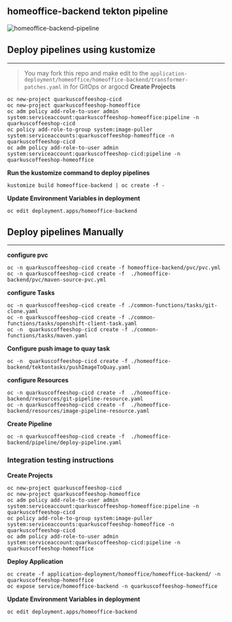 
## homeoffice-backend tekton pipeline

![homeoffice-backend-pipeline](../images/homeoffice-backend-pipeline.png)

## Deploy pipelines using kustomize
---
> You may fork this repo and make edit to the `application-deployment/homeoffice/homeoffice-backend/transformer-patches.yaml` in for GitOps or argocd
**Create Projects**
```
oc new-project quarkuscoffeeshop-cicd
oc new-project quarkuscoffeeshop-homeoffice
oc adm policy add-role-to-user admin system:serviceaccount:quarkuscoffeeshop-homeoffice:pipeline -n quarkuscoffeeshop-cicd
oc policy add-role-to-group system:image-puller system:serviceaccounts:quarkuscoffeeshop-homeoffice -n quarkuscoffeeshop-cicd
oc adm policy add-role-to-user admin system:serviceaccount:quarkuscoffeeshop-cicd:pipeline -n quarkuscoffeeshop-homeoffice
```

**Run the kustomize command to deploy pipelines** 
```
kustomize build homeoffice-backend | oc create -f - 
```

**Update Environment Variables in deployment**
```
oc edit deployment.apps/homeoffice-backend
```

## Deploy pipelines Manually 
---
**configure pvc**
```
oc -n quarkuscoffeeshop-cicd create -f homeoffice-backend/pvc/pvc.yml
oc -n quarkuscoffeeshop-cicd create -f  ./homeoffice-backend/pvc/maven-source-pvc.yml
```

**configure Tasks**
```
oc -n quarkuscoffeeshop-cicd create -f ./common-functions/tasks/git-clone.yaml
oc -n quarkuscoffeeshop-cicd create -f ./common-functions/tasks/openshift-client-task.yaml
oc -n  quarkuscoffeeshop-cicd create -f ./common-functions/tasks/maven.yaml
```

**Configure push image to quay task**
```
oc -n  quarkuscoffeeshop-cicd create -f ./homeoffice-backend/tektontasks/pushImageToQuay.yaml
```

**configure Resources**
```
oc -n quarkuscoffeeshop-cicd create -f  ./homeoffice-backend/resources/git-pipeline-resource.yaml
oc -n quarkuscoffeeshop-cicd create -f  ./homeoffice-backend/resources/image-pipeline-resource.yaml
```

**Create Pipeline**
```
oc -n quarkuscoffeeshop-cicd create -f  ./homeoffice-backend/pipeline/deploy-pipeline.yaml
```


### Integration testing instructions 
**Create Projects**
```
oc new-project quarkuscoffeeshop-cicd
oc new-project quarkuscoffeeshop-homeoffice
oc adm policy add-role-to-user admin system:serviceaccount:quarkuscoffeeshop-homeoffice:pipeline -n quarkuscoffeeshop-cicd
oc policy add-role-to-group system:image-puller system:serviceaccounts:quarkuscoffeeshop-homeoffice -n quarkuscoffeeshop-cicd
oc adm policy add-role-to-user admin system:serviceaccount:quarkuscoffeeshop-cicd:pipeline -n quarkuscoffeeshop-homeoffice
```

**Deploy Application**
```
oc create -f application-deployment/homeoffice/homeoffice-backend/ -n quarkuscoffeeshop-homeoffice
oc expose service/homeoffice-backend -n quarkuscoffeeshop-homeoffice
```

**Update Environment Variables in deployment**
```
oc edit deployment.apps/homeoffice-backend 
```